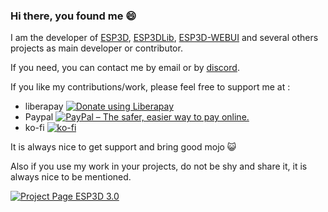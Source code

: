 ### Hi there, you found me 😄

I am the developer of [ESP3D](https://github.com/luc-github/ESP3D), [ESP3DLib](https://github.com/luc-github/ESP3DLib), [ESP3D-WEBUI](https://github.com/luc-github/ESP3D-WEBUI) and several others projects as main developer or contributor.

If you need, you can contact me by email or by [discord](https://discord.com/invite/Z4ujTwE).

If you like my contributions/work, please feel free to support me at :
* liberapay <a href="https://liberapay.com/ESP3D/donate"><img alt="Donate using Liberapay" src="https://liberapay.com/assets/widgets/donate.svg"></a> 
* Paypal [<img src="https://www.paypalobjects.com/en_US/i/btn/btn_donateCC_LG_global.gif" border="0" alt="PayPal – The safer, easier way to pay online.">](https://www.paypal.com/cgi-bin/webscr?cmd=_s-xclick&hosted_button_id=FQL59C749A78L)
* ko-fi [![ko-fi](https://ko-fi.com/img/githubbutton_sm.svg)](https://ko-fi.com/G2G0C0QT7)

It is always nice to get support and bring good mojo 😺 

Also if you use my work in your projects, do not be shy and share it, it is always nice to be mentioned.   


[![Project Page ESP3D 3.0](https://img.shields.io/badge/Project%20page-ESP3D%203.0-blue)](https://github.com/users/luc-github/projects/1/views/1)

